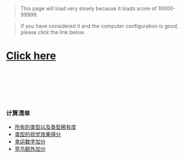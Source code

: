 

> This page will load very slowly because it loads  score of 10000-99999.

> If you have considered it and the computer configuration is good, please click the link below.



# [Click here](score.md)



<br/><br/><br/><br/><br/>





### 计算清单

- [所有的类型以及类型稀有度](/zh-cn/type)
- [类型的视觉效果得分](/zh-cn//Visual)
- [幸运数字加分](/zh-cn/lucky)
- [早鸟额外加分](/zh-cn/early)

